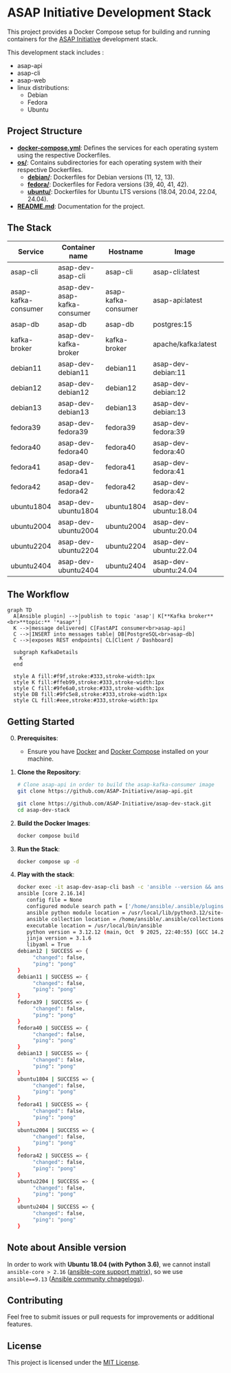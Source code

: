 # ASAP Initiative Development Stack

This project provides a Docker Compose setup for building and running containers for the [ASAP Initiative](https://github.com/ASAP-Initiative) development stack. 

This development stack includes :
* asap-api
* asap-cli
* asap-web
* linux distributions:
  * Debian
  * Fedora
  * Ubuntu

## Project Structure

- **[docker-compose.yml](docker-compose.yml)**: Defines the services for each operating system using the respective Dockerfiles.
- **[os/](os/)**: Contains subdirectories for each operating system with their respective Dockerfiles.
  - **[debian/](os/debian/)**: Dockerfiles for Debian  versions (11, 12, 13).
  - **[fedora/](os/fedora/)**: Dockerfiles for Fedora versions (39, 40, 41, 42).
  - **[ubuntu/](os/ubuntu/)**: Dockerfiles for Ubuntu LTS versions (18.04, 20.04, 22.04, 24.04).
- **[README.md](README.md)**: Documentation for the project.


## The Stack

| Service | Container name | Hostname | Image | Exposed ports | Build context / Dockerfile |
|---|----|---|---|----|---|
| asap-cli | asap-dev-asap-cli | asap-cli | asap-cli:latest | (none) | ./asap-cli / [Dockerfile](./asap-cli/Dockerfile) |
| asap-kafka-consumer | asap-dev-asap-kafka-consumer | asap-kafka-consumer | asap-api:latest | 8000 | ./asap-api / [Dockerfile](./asap-api/Dockerfile) |
| asap-db | asap-db | asap-db | postgres:15 | 5432 | (image) |
| kafka-broker | asap-dev-kafka-broker | kafka-broker | apache/kafka:latest | 9092 | (image) |
| debian11 | asap-dev-debian11 | debian11 | asap-dev-debian:11 | 22 | ./os/debian / [Dockerfile.debian11](./os/debian/Dockerfile.debian11) |
| debian12 | asap-dev-debian12 | debian12 | asap-dev-debian:12 | 22 | ./os/debian / [Dockerfile.debian12](./os/debian/Dockerfile.debian12) |
| debian13 | asap-dev-debian13 | debian13 | asap-dev-debian:13 | 22 | ./os/debian / [Dockerfile.debian13](./os/debian/Dockerfile.debian13) |
| fedora39 | asap-dev-fedora39 | fedora39 | asap-dev-fedora:39 | 22 | ./os/fedora / [Dockerfile.fedora39](./os/fedora/Dockerfile.fedora39) |
| fedora40 | asap-dev-fedora40 | fedora40 | asap-dev-fedora:40 | 22 | ./os/fedora / [Dockerfile.fedora40](./os/fedora/Dockerfile.fedora40) |
| fedora41 | asap-dev-fedora41 | fedora41 | asap-dev-fedora:41 | 22 | ./os/fedora / [Dockerfile.fedora41](./os/fedora/Dockerfile.fedora41) |
| fedora42 | asap-dev-fedora42 | fedora42 | asap-dev-fedora:42 | 22 | ./os/fedora / [Dockerfile.fedora42](./os/fedora/Dockerfile.fedora42) |
| ubuntu1804 | asap-dev-ubuntu1804 | ubuntu1804 | asap-dev-ubuntu:18.04 | 22 | ./os/ubuntu / [Dockerfile.ubuntu1804](./os/ubuntu/Dockerfile.ubuntu1804) |
| ubuntu2004 | asap-dev-ubuntu2004 | ubuntu2004 | asap-dev-ubuntu:20.04 | 22 | ./os/ubuntu / [Dockerfile.ubuntu2004](./os/ubuntu/Dockerfile.ubuntu2004) |
| ubuntu2204 | asap-dev-ubuntu2204 | ubuntu2204 | asap-dev-ubuntu:22.04 | 22 | ./os/ubuntu / [Dockerfile.ubuntu2204](./os/ubuntu/Dockerfile.ubuntu2204) |
| ubuntu2404 | asap-dev-ubuntu2404 | ubuntu2404 | asap-dev-ubuntu:24.04 | 22 | ./os/ubuntu / [Dockerfile.ubuntu2404](./os/ubuntu/Dockerfile.ubuntu2404) |

## The Workflow

```mermaid
graph TD
  A[Ansible plugin] -->|publish to topic 'asap'| K[**Kafka broker**<br>**topic:** '*asap*']
  K -->|message delivered| C[FastAPI consumer<br>asap-api]
  C -->|INSERT into messages table| DB[PostgreSQL<br>asap-db]
  C -->|exposes REST endpoints| CL[Client / Dashboard]

  subgraph KafkaDetails
    K
  end

  style A fill:#f9f,stroke:#333,stroke-width:1px
  style K fill:#ffeb99,stroke:#333,stroke-width:1px
  style C fill:#9fe6a0,stroke:#333,stroke-width:1px
  style DB fill:#9fc5e8,stroke:#333,stroke-width:1px
  style CL fill:#eee,stroke:#333,stroke-width:1px
```

## Getting Started

0. **Prerequisites**:

   - Ensure you have [Docker](https://docs.docker.com/get-docker/) and [Docker Compose](https://docs.docker.com/compose/install/) installed on your machine.

1. **Clone the Repository**: 

   ```bash
   # Clone asap-api in order to build the asap-kafka-consumer image
   git clone https://github.com/ASAP-Initiative/asap-api.git

   git clone https://github.com/ASAP-Initiative/asap-dev-stack.git
   cd asap-dev-stack
   ```

2. **Build the Docker Images**:

   ```bash
   docker compose build
   ```

3. **Run the Stack**: 

   ```bash
   docker compose up -d
   ```

4. **Play with the stack**: 

   ```bash
   docker exec -it asap-dev-asap-cli bash -c 'ansible --version && ansible all -m ping'
   ansible [core 2.16.14]
      config file = None
      configured module search path = ['/home/ansible/.ansible/plugins/modules', '/usr/share/ansible/plugins/modules']
      ansible python module location = /usr/local/lib/python3.12/site-packages/ansible
      ansible collection location = /home/ansible/.ansible/collections:/usr/share/ansible/collections
      executable location = /usr/local/bin/ansible
      python version = 3.12.12 (main, Oct  9 2025, 22:40:55) [GCC 14.2.0] (/usr/local/bin/python)
      jinja version = 3.1.6
      libyaml = True
   debian12 | SUCCESS => {
        "changed": false,
        "ping": "pong"
   }
   debian11 | SUCCESS => {
        "changed": false,
        "ping": "pong"
   }
   fedora39 | SUCCESS => {
        "changed": false,
        "ping": "pong"
   }
   fedora40 | SUCCESS => {
        "changed": false,
        "ping": "pong"
   }
   debian13 | SUCCESS => {
        "changed": false,
        "ping": "pong"
   }
   ubuntu1804 | SUCCESS => {
        "changed": false,
        "ping": "pong"
   }
   fedora41 | SUCCESS => {
        "changed": false,
        "ping": "pong"
   }
   ubuntu2004 | SUCCESS => {
        "changed": false,
        "ping": "pong"
   }
   fedora42 | SUCCESS => {
        "changed": false,
        "ping": "pong"
   }
   ubuntu2204 | SUCCESS => {
        "changed": false,
        "ping": "pong"
   }
   ubuntu2404 | SUCCESS => {
        "changed": false,
        "ping": "pong"
   } 
   ```


## Note about Ansible version

In order to work with **Ubuntu 18.04 (with Python 3.6)**, we cannot install `ansible-core > 2.16` ([ansible-core support matrix](https://docs.ansible.com/ansible/latest/reference_appendices/release_and_maintenance.html#ansible-core-support-matrix)), so we use `ansible==9.13` ([Ansible community chnagelogs](https://docs.ansible.com/ansible/latest/reference_appendices/release_and_maintenance.html#ansible-core-support-matrix)).

## Contributing

Feel free to submit issues or pull requests for improvements or additional features. 

## License

This project is licensed under the [MIT License](LICENSE).
